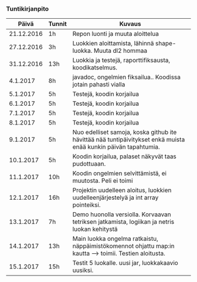 ### Tuntikirjanpito
Päivä | Tunnit | Kuvaus
--------------- | ----- | ------
21.12.2016 | 1h | Repon luonti ja muuta aloittelua
27.12.2016 | 3h | Luokkien aloittamista, lähinnä shape-luokka. Muuta dl2 hommaa
31.12.2016 | 13h | Luokkia ja testejä, raporttifiksausta, koodikatselmus. 
4.1.2017 | 8h | javadoc, ongelmien fiksailua.. Koodissa jotain pahasti vialla
5.1.2017 | 5h | Testejä, koodin korjailua 
6.1.2017 | 5h | Testejä, koodin korjailua
7.1.2017 | 5h | Testejä, koodin korjailua
8.1.2017 | 5h | Testejä, koodin korjailua
9.1.2017 | 5h | Nuo edelliset samoja, koska github ite hävittää nää tuntipäivitykset enkä muista enää kunkin päivän tapahtumia.
10.1.2017 | 5h | Koodin korjailua, palaset näkyvät taas pudottuaan.
11.1.2017 | 10h | Koodin ongelmien selvittämistä, ei muutosta. Peli ei toimi
12.1.2017 | 16h | Projektin uudelleen aloitus, luokkien uudelleenjärjestelyä ja int array pointeiksi.
13.1.2017 | 7h | Demo huonolla versiolla. Korvaavan tetriksen jatkamista, logiikan ja netris luokan kehitystä
14.1.2017 | 13h | Main luokka ongelma ratkaistu, näppäimistökomennot ohjattu map:in kautta --> toimii. Testien aloitusta.
15.1.2017 | 15h | Testit 5 luokalle. uusi jar, luokkakaavio uusiksi.
